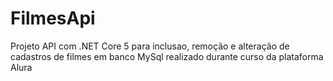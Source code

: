 # FilmesApi
Projeto API com .NET Core 5 para inclusao, remoção e alteração de cadastros de filmes em banco MySql realizado durante curso da plataforma Alura

